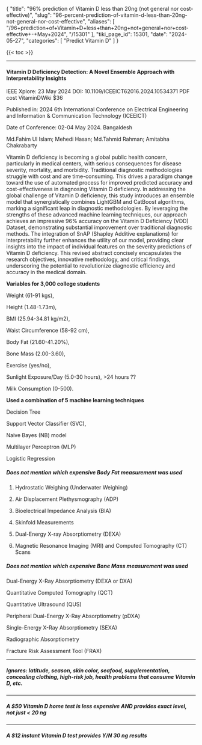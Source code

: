 {
  "title": "96% prediction of Vitamin D less than 20ng (not general nor cost-effective)",
  "slug": "96-percent-prediction-of-vitamin-d-less-than-20ng-not-general-nor-cost-effective",
  "aliases": [
    "/96+prediction+of+Vitamin+D+less+than+20ng+not+general+nor+cost-effective+-+May+2024",
    "/15301"
  ],
  "tiki_page_id": 15301,
  "date": "2024-05-27",
  "categories": [
    "Predict Vitamin D"
  ]
}

{{< toc >}}

---

#### Vitamin D Deficiency Detection: A Novel Ensemble Approach with Interpretability Insights

IEEE Xplore: 23 May 2024 DOI: 10.1109/ICEEICT62016.2024.10534371 PDF cost VitaminDWiki $36

Published in: 2024 6th International Conference on Electrical Engineering and Information & Communication Technology (ICEEICT)

Date of Conference: 02-04 May 2024. Bangaldesh

Md.Fahim Ul Islam; Mehedi Hasan; Md.Tahmid Rahman; Amitabha Chakrabarty

Vitamin D deficiency is becoming a global public health concern, particularly in medical centers, with serious consequences for disease severity, mortality, and morbidity. Traditional diagnostic methodologies struggle with cost and are time-consuming. This drives a paradigm change toward the use of automated process for improved predicted accuracy and cost-effectiveness in diagnosing Vitamin D deficiency. In addressing the global challenge of Vitamin D deficiency, this study introduces an ensemble model that synergistically combines LightGBM and CatBoost algorithms, marking a significant leap in diagnostic methodologies. By leveraging the strengths of these advanced machine learning techniques, our approach achieves an impressive 96% accuracy on the Vitamin D Deficiency (VDD) Dataset, demonstrating substantial improvement over traditional diagnostic methods. The integration of SnAP (Shapley Additive explanations) for interpretability further enhances the utility of our model, providing clear insights into the impact of individual features on the severity predictions of Vitamin D deficiency. This revised abstract concisely encapsulates the research objectives, innovative methodology, and critical findings, underscoring the potential to revolutionize diagnostic efficiency and accuracy in the medical domain.

 **Variables for 3,000 college students** 

Weight (61-91 kgs), 

Height (1.48-1.73m), 

BMI (25.94-34.81 kg/m2), 

Waist Circumference (58-92 cm), 

Body Fat (21.60-41.20%),

Bone Mass (2.00-3.60), 

Exercise (yes/no),

Sunlight Exposure/Day (5.0-30 hours), >24 hours ??

Milk Consumption (0-500).

 **Used a combination of 5 machine learning techniques** 

Decision Tree

Support Vector Classifier (SVC), 

Naive Bayes (NB) model 

Multilayer Perceptron (MLP) 

Logistic Regression 

##### Does not mention which expensive Body Fat measurement was used

1. Hydrostatic Weighing (Underwater Weighing)

2. Air Displacement Plethysmography (ADP)

3. Bioelectrical Impedance Analysis (BIA)

4. Skinfold Measurements

5. Dual-Energy X-ray Absorptiometry (DEXA)

6. Magnetic Resonance Imaging (MRI) and Computed Tomography (CT) Scans

##### Does not mention which expensive Bone Mass measurement was used

Dual-Energy X-Ray Absorptiometry (DEXA or DXA)

Quantitative Computed Tomography (QCT)

Quantitative Ultrasound (QUS)

Peripheral Dual-Energy X-Ray Absorptiometry (pDXA)

Single-Energy X-Ray Absorptiometry (SEXA)

Radiographic Absorptiometry

Fracture Risk Assessment Tool (FRAX)

---

##### Ignores: latitude, season, skin color, seafood, supplementation, concealing clothing, high-risk job, health problems that consume Vitamin D, etc.

---

##### A $50 Vitamin D home test is less expensive AND provides exact level, not just < 20 ng

---

##### A $12 instant Vitamin D test provides Y/N 30 ng results
